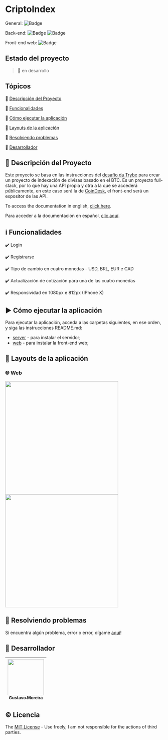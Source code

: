 # CriptoIndex

General: ![Badge](https://img.shields.io/badge/types-Flow%20%7C%20TypeScript-blue)

Back-end: ![Badge](https://img.shields.io/badge/node-%3E%3D%2012.18.2-brightgreen) ![Badge](https://img.shields.io/badge/PostgreSQL-v12.0-lightblue)

Front-end web: ![Badge](https://img.shields.io/badge/Bootcamp%20Rocketseat-ReactJS-blueviolet)

## Estado del proyecto

> 🚧 en desarrollo

## Tópicos

🔹 [Descripción del Proyecto](#link-descripción-del-proyecto)

🔹 [Funcionalidades](#information_source-funcionalidades)

🔹 [Cómo ejecutar la aplicación](#arrow_forward-como-ejecutar-la-aplicacion)

🔹 [Layouts de la aplicación](#scroll-layouts-de-la-aplicación)

🔹 [Resolviendo problemas](#hammer-resolviendo-problemas)

🔹 [Desarrollador](#octopus-Desarrollador)

## :link: Descripción del Proyecto

<p align="justify">
  
  Este proyecto se basa en las instrucciones del [desafío da Trybe](https://github.com/betrybe/technical-test) para crear un proyecto de indexación de divisas basado en el BTC. Es un proyecto full-stack, por lo que hay una API propia y otra a la que se accederá públicamente, en este caso será la de [CoinDesk](https://www.coindesk.com/coindesk-api), el front-end será un expositor de las API.

  To access the documentation in english, [click here]().
  
  Para acceder a la documentación en español, [clic aquí]().

</p>

## :information_source: Funcionalidades

✔️ Login

✔️ Registrarse

✔️ Tipo de cambio en cuatro monedas - USD, BRL, EUR e CAD

✔️ Actualización de cotización para una de las cuatro monedas

✔️ Responsividad en 1080px e 812px (IPhone X)

## :arrow_forward: Cómo ejecutar la aplicación

Para ejecutar la aplicación, acceda a las carpetas siguientes, en ese orden, y siga las instrucciones README.md:

- [server](https://github.com/MGustav0/CriptoIndex/blob/main/api) - para instalar el servidor;
- [web](https://github.com/MGustav0/CriptoIndex/blob/main/web) - para instalar la front-end web;

## :scroll: Layouts de la aplicación

### 🌐 Web

<img src="" width="360" heigth="640" />   <img src="" width="360" heigth="640" />

## :hammer: Resolviendo problemas

Si encuentra algún problema, error o error, dígame [aquí](https://github.com/MGustav0/CriptoIndex/issues)!

## :octopus: Desarrollador

| [<img src="https://avatars1.githubusercontent.com/u/18315899?s=460&u=54d9c6ea66f2b27120bf39dabe1d36ff22a92b9d&v=4>][(https://github.com/MGustav0](https://avatars1.githubusercontent.com/u/18315899?s=460&u=54d9c6ea66f2b27120bf39dabe1d36ff22a92b9d&v=4))" width=115><br><sub>Gustavo Moreira</sub>](https://github.com/MGustav0) |
| :---: |

## :copyright: Licencia

The [MIT License](https://opensource.org/licenses/MIT) - Use freely, I am not responsible for the actions of third parties.
